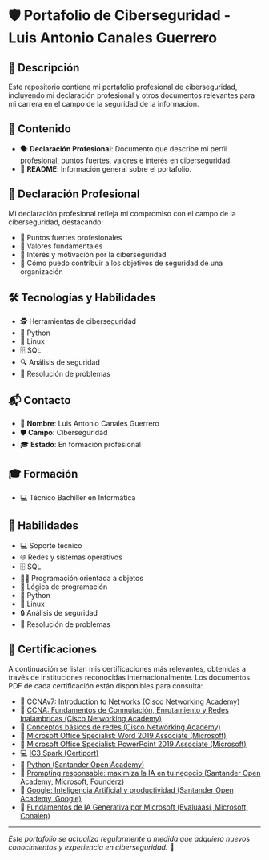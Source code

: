 # 🛡️ Portafolio de Ciberseguridad - Luis Antonio Canales Guerrero

## 📝 Descripción

Este repositorio contiene mi portafolio profesional de ciberseguridad, incluyendo mi declaración profesional y otros documentos relevantes para mi carrera en el campo de la seguridad de la información.

## 📂 Contenido

- 🗣️ **Declaración Profesional**: Documento que describe mi perfil profesional, puntos fuertes, valores e interés en ciberseguridad.
- 📄 **README**: Información general sobre el portafolio.

## 💼 Declaración Profesional

Mi declaración profesional refleja mi compromiso con el campo de la ciberseguridad, destacando:

- 💪 Puntos fuertes profesionales
- 🎯 Valores fundamentales
- 🔎 Interés y motivación por la ciberseguridad
- 🤝 Cómo puedo contribuir a los objetivos de seguridad de una organización

## 🛠️ Tecnologías y Habilidades

- 🕵️ Herramientas de ciberseguridad
- 🐍 Python
- 🐧 Linux
- 🗄️ SQL
- 🔍 Análisis de seguridad
- 🧩 Resolución de problemas

## 📬 Contacto

- 👤 **Nombre**: Luis Antonio Canales Guerrero
- 🛡️ **Campo**: Ciberseguridad
- 🎓 **Estado**: En formación profesional

## 🎓 Formación

- 💻 Técnico Bachiller en Informática

## 🧠 Habilidades

- 💻 Soporte técnico
- 🌐 Redes y sistemas operativos
- 🗄️ SQL
- 👨‍💻 Programación orientada a objetos
- 🧮 Lógica de programación
- 🐍 Python
- 🐧 Linux
- 🔒 Análisis de seguridad
- 🧩 Resolución de problemas

## 📜 Certificaciones

A continuación se listan mis certificaciones más relevantes, obtenidas a través de instituciones reconocidas internacionalmente. Los documentos PDF de cada certificación están disponibles para consulta:

- 🏅 [CCNAv7: Introduction to Networks (Cisco Networking Academy)](https://www.google.com/search?q=Pdf/CCNAv7%2520Introduction%2520to%2520Networks.pdf)
- 🏅 [CCNA: Fundamentos de Conmutación, Enrutamiento y Redes Inalámbricas (Cisco Networking Academy)](https://www.google.com/search?q=Pdf/CCNA%2520Fundamentos%2520de%2520Conmutaci%25C3%25B3n.pdf)
- 🏅 [Conceptos básicos de redes (Cisco Networking Academy)](https://www.google.com/search?q=Pdf/CCNA%2520Conceptos%2520b%25C3%25A1sicos%2520de%2520redes.pdf)
- 📄 [Microsoft Office Specialist: Word 2019 Associate (Microsoft)](https://www.google.com/search?q=Pdf/Certificacion%2520Microsoft%2520Word%2520\(Office%25202019\).pdf)
- 📄 [Microsoft Office Specialist: PowerPoint 2019 Associate (Microsoft)](https://www.google.com/search?q=Pdf/Certificacion%2520Microsoft%2520PowerPoint%2520\(Office%25202019\).pdf)
- 💻 [IC3 Spark (Certiport)](https://www.google.com/search?q=Pdf/Certificacion%2520IC3%2520Spark.pdf)
- 🐍 [Python (Santander Open Academy)](https://www.google.com/search?q=Pdf/Certificaci%25C3%25B3n%2520PYTHON.pdf)
- 🤖 [Prompting responsable: maximiza la IA en tu negocio (Santander Open Academy, Microsoft, Founderz)](https://www.google.com/search?q=Pdf/Prompting%2520responsable%2520maximiza%2520la%2520IA.pdf)
- 🤖 [Google: Inteligencia Artificial y productividad (Santander Open Academy, Google)](https://www.google.com/search?q=Pdf/Google%2520Inteligencia%2520Artificial%2520y%2520productividad.pdf)
- 🤖 [Fundamentos de IA Generativa por Microsoft (Evaluaasi, Microsoft, Conalep)](https://www.google.com/search?q=Pdf/Fundamentos%2520de%2520IA.pdf)

---

*Este portafolio se actualiza regularmente a medida que adquiero nuevos conocimientos y experiencia en ciberseguridad.* 🚀
